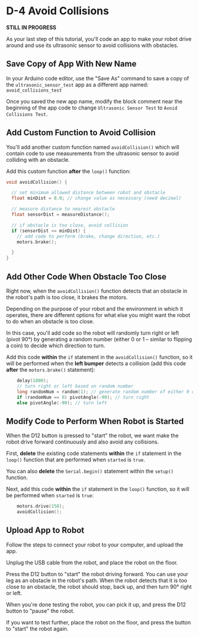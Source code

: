 # D-4 Avoid Collisions

**STILL IN PROGRESS**

As your last step of this tutorial, you'll code an app to make your robot drive around and use its ultrasonic sensor to avoid collisions with obstacles.

## Save Copy of App With New Name <a id="save-copy-of-app-with-new-name"></a>

In your Arduino code editor, use the "Save As" command to save a copy of the `ultrasonic_sensor_test` app as a different app named: `avoid_collisions_test`

Once you saved the new app name, modify the block comment near the beginning of the app code to change `Ultrasonic Sensor Test` to `Avoid Collisions Test`.

## Add Custom Function to Avoid Collision

You'll add another custom function named `avoidCollision()` which will contain code to use measurements from the ultrasonic sensor to avoid colliding with an obstacle.

Add this custom function **after** the `loop()` function:

```cpp
void avoidCollision() {

  // set minimum allowed distance between robot and obstacle
  float minDist = 8.0; // change value as necessary (need decimal)

  // measure distance to nearest obstacle
  float sensorDist = measureDistance();

  // if obstacle is too close, avoid collision
  if (sensorDist <= minDist) {
    // add code to perform (brake, change direction, etc.)
    motors.brake();

  }
}
```

## Add Other Code When Obstacle Too Close

Right now, when the `avoidCollision()` function detects that an obstacle in the robot's path is too close, it brakes the motors.

Depending on the purpose of your robot and the environment in which it operates, there are different options for what else you might want the robot to do when an obstacle is too close.

In this case, you'll add code so the robot will randomly turn right or left \(pivot 90°\) by generating a random number \(either 0 or 1 – similar to flipping a coin\) to decide which direction to turn.

Add this code **within** the `if` statement in the `avoidCollision()` function, so it will be performed when the **left bumper** detects a collision \(add this code **after** the `motors.brake()` statement\):

```cpp
    delay(1000);
    // turn right or left based on random number
    long randomNum = random(1); // generate random number of either 0 or 1
    if (randomNum == 0) pivotAngle(-90); // turn right
    else pivotAngle(-90); // turn left
```

## Modify Code to Perform When Robot is Started

When the D12 button is pressed to "start" the robot, we want make the robot drive forward continuously and also avoid any collisions.

First, **delete** the existing code statements **within** the `if` statement in the `loop()` function that are performed when `started` is `true`.

You can also **delete** the `Serial.begin()` statement within the `setup()` function.

Next, add this code **within** the `if` statement in the `loop()` function, so it will be performed when `started` is `true`:

```cpp
    motors.drive(150);
    avoidCollision();
```

## Upload App to Robot

Follow the steps to connect your robot to your computer, and upload the app.

Unplug the USB cable from the robot, and place the robot on the floor.

Press the D12 button to "start" the robot driving forward. You can use your leg as an obstacle in the robot's path. When the robot detects that it is too close to an obstacle, the robot should stop, back up, and then turn 90° right or left.

When you're done testing the robot, you can pick it up, and press the D12 button to "pause" the robot.

If you want to test further, place the robot on the floor, and press the button to "start" the robot again.

